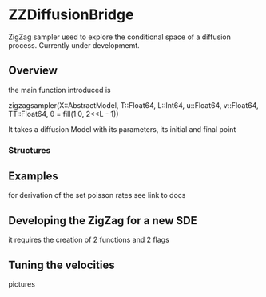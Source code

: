 # ZZDiffusionBridge
ZigZag sampler used to explore the conditional space of a diffusion process. Currently under developmemt.

## Overview
the main function introduced is 

zigzagsampler(X::AbstractModel, T::Float64, L::Int64, u::Float64, v::Float64, TT::Float64, θ = fill(1.0, 2<<L - 1))

It takes a diffusion Model with its parameters, its initial and final point



### Structures

## Examples

for derivation of the set poisson rates see link to docs

## Developing the ZigZag for a new SDE
it requires the creation of 2 functions and 2 flags


## Tuning the velocities

pictures


